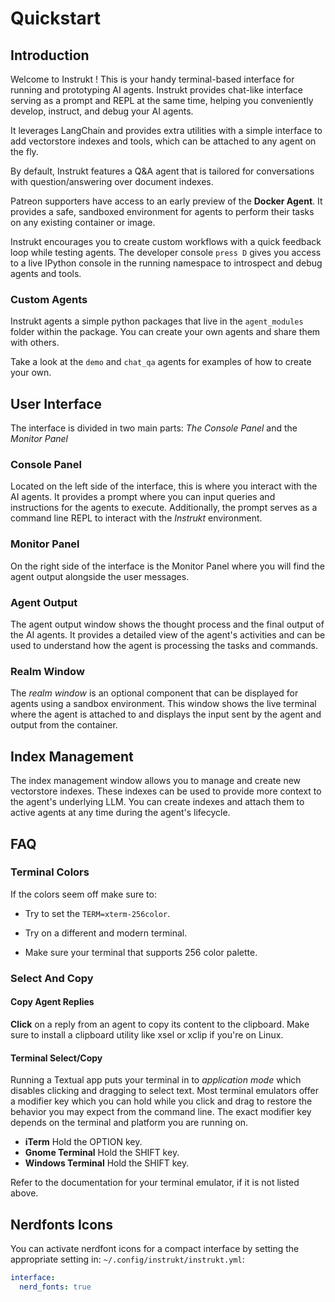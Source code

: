 # Quickstart

## Introduction

Welcome to Instrukt ! This is your handy terminal-based interface for running and prototyping AI agents. Instrukt provides chat-like interface serving as a prompt and REPL at the same time, helping you conveniently develop, instruct, and debug your AI agents. 

It leverages LangChain and provides extra utilities with a simple interface to add vectorstore indexes and tools, which can be attached to any agent on the fly.

By default, Instrukt features a Q&A agent that is tailored for conversations with question/answering over document indexes.

Patreon supporters have access to an early preview of the **Docker Agent**. It provides a safe, sandboxed environment for agents to perform their tasks on any existing container or image. 

Instrukt encourages you to create custom workflows with a quick feedback loop while testing agents. The developer console `press D` gives you access to a live IPython console in the running namespace to introspect and debug agents and tools.

### Custom Agents

Instrukt agents a simple python packages that live in the `agent_modules` folder within the package. You can create your own agents and share them with others. 

Take a look at the `demo` and `chat_qa` agents for examples of how to create your own.

## User Interface

The interface is divided in two main parts: *The Console Panel* and the *Monitor Panel*

### Console Panel

Located on the left side of the interface, this is where you interact with the AI agents. It provides a prompt where you can input queries and instructions for the agents to execute.
Additionally, the prompt serves as a command line REPL to interact with the *Instrukt* environment.

### Monitor Panel
On the right side of the interface is the Monitor Panel where you will find the agent output alongside the user messages.

### Agent Output

The agent output window shows the thought process and the final output of the AI agents. It provides a detailed view of the agent's activities and can be used to understand how the agent is processing the tasks and commands.

### Realm Window

The _realm window_ is an optional component that can be displayed for agents using a sandbox environment. This window shows the live terminal where the agent is attached to and displays the input sent by the agent and output from the container.

## Index Management

The index management window allows you to manage and create new vectorstore indexes. These indexes can be used to provide more context to the agent's underlying LLM. You can create indexes and attach them to active agents at any time during the agent's lifecycle. 

## FAQ

### Terminal Colors

If the colors seem off make sure to:

- Try to set the `TERM=xterm-256color`.

- Try on a different and modern terminal.
- Make sure your terminal that supports 256 color palette.


### Select And Copy

#### Copy Agent Replies

**Click** on a reply from an agent to copy its content to the clipboard.
Make sure to install a clipboard utility like xsel or xclip if you're on Linux.

#### Terminal Select/Copy

Running a Textual app puts your terminal in to *application mode* which disables clicking and dragging to select text.
Most terminal emulators offer a modifier key which you can hold while you click and drag to restore the behavior you
may expect from the command line. The exact modifier key depends on the terminal and platform you are running on.

- **iTerm** Hold the OPTION key.
- **Gnome Terminal** Hold the SHIFT key.
- **Windows Terminal** Hold the SHIFT key.

Refer to the documentation for your terminal emulator, if it is not listed above.

## Nerdfonts Icons

You can activate nerdfont icons for a compact interface by setting the appropriate
setting in: `~/.config/instrukt/instrukt.yml`:

```yaml
interface:
  nerd_fonts: true

```

